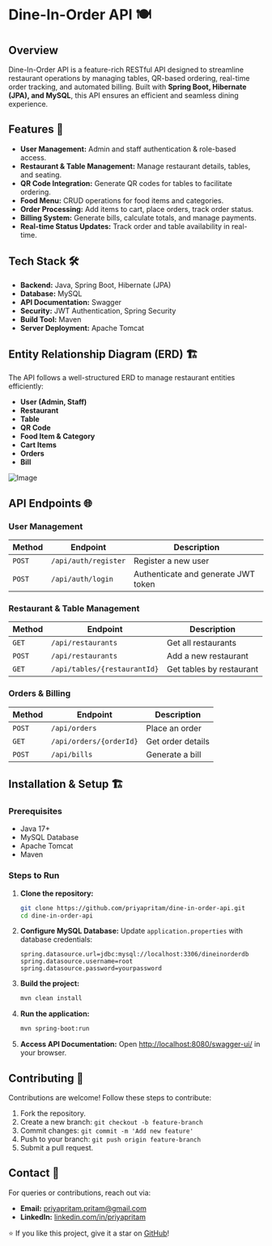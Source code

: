 # Dine-In-Order API 🍽️

## Overview
Dine-In-Order API is a feature-rich RESTful API designed to streamline restaurant operations by managing tables, QR-based ordering, real-time order tracking, and automated billing. Built with **Spring Boot, Hibernate (JPA), and MySQL**, this API ensures an efficient and seamless dining experience.


## Features 🚀
- **User Management:** Admin and staff authentication & role-based access.
- **Restaurant & Table Management:** Manage restaurant details, tables, and seating.
- **QR Code Integration:** Generate QR codes for tables to facilitate ordering.
- **Food Menu:** CRUD operations for food items and categories.
- **Order Processing:** Add items to cart, place orders, track order status.
- **Billing System:** Generate bills, calculate totals, and manage payments.
- **Real-time Status Updates:** Track order and table availability in real-time.


## Tech Stack 🛠️
- **Backend:** Java, Spring Boot, Hibernate (JPA)
- **Database:** MySQL
- **API Documentation:** Swagger
- **Security:** JWT Authentication, Spring Security
- **Build Tool:** Maven
- **Server Deployment:** Apache Tomcat


## Entity Relationship Diagram (ERD) 🏗️
The API follows a well-structured ERD to manage restaurant entities efficiently:

- **User (Admin, Staff)**
- **Restaurant**
- **Table**
- **QR Code**
- **Food Item & Category**
- **Cart Items**
- **Orders**
- **Bill**

![Image](https://github.com/user-attachments/assets/687c0430-dd8d-44d0-8e1a-c0aa4a44e47d "Dine-In-Order.drawio")


## API Endpoints 🌐
### User Management
| Method | Endpoint | Description |
|--------|---------|-------------|
| `POST` | `/api/auth/register` | Register a new user |
| `POST` | `/api/auth/login` | Authenticate and generate JWT token |

### Restaurant & Table Management
| Method | Endpoint | Description |
|--------|---------|-------------|
| `GET` | `/api/restaurants` | Get all restaurants |
| `POST` | `/api/restaurants` | Add a new restaurant |
| `GET` | `/api/tables/{restaurantId}` | Get tables by restaurant |

### Orders & Billing
| Method | Endpoint | Description |
|--------|---------|-------------|
| `POST` | `/api/orders` | Place an order |
| `GET` | `/api/orders/{orderId}` | Get order details |
| `POST` | `/api/bills` | Generate a bill |


## Installation & Setup 🏗️
### Prerequisites
- Java 17+
- MySQL Database
- Apache Tomcat
- Maven

### Steps to Run
1. **Clone the repository:**
   ```sh
   git clone https://github.com/priyapritam/dine-in-order-api.git
   cd dine-in-order-api
   ```
2. **Configure MySQL Database:**
   Update `application.properties` with database credentials:
   ```properties
   spring.datasource.url=jdbc:mysql://localhost:3306/dineinorderdb
   spring.datasource.username=root
   spring.datasource.password=yourpassword
   ```
3. **Build the project:**
   ```sh
   mvn clean install
   ```
4. **Run the application:**
   ```sh
   mvn spring-boot:run
   ```
5. **Access API Documentation:**
   Open [http://localhost:8080/swagger-ui/](http://localhost:8080/swagger-ui/) in your browser.


## Contributing 🤝
Contributions are welcome! Follow these steps to contribute:
1. Fork the repository.
2. Create a new branch: `git checkout -b feature-branch`
3. Commit changes: `git commit -m 'Add new feature'`
4. Push to your branch: `git push origin feature-branch`
5. Submit a pull request.


## Contact 📧
For queries or contributions, reach out via:
- **Email:** [priyapritam.pritam@gmail.com](mailto:priyapritam.pritam@gmail.com)
- **LinkedIn:** [linkedin.com/in/priyapritam](https://linkedin.com/in/priyapritam)


⭐ If you like this project, give it a star on [GitHub](https://github.com/priyapritam/dine-in-order-api)!
